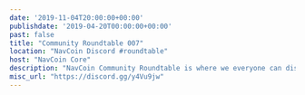 ```yaml
---
date: '2019-11-04T20:00:00+00:00'
publishdate: '2019-04-20T00:00:00+00:00'
past: false
title: "Community Roundtable 007"
location: "NavCoin Discord #roundtable"
host: "NavCoin Core"
description: "NavCoin Community Roundtable is where we everyone can discuss what's going on in the project and how we can work together. The roundtables will be held at 8pm GMT on the first Monday of every month on the NavCoin Discord server, channel #roundtable."
misc_url: "https://discord.gg/y4Vu9jw"
---
```

